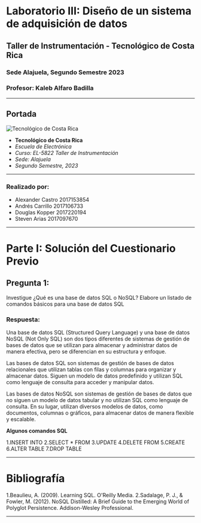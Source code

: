 # Laboratorio III: Diseño de un sistema de adquisición de datos
## Taller de Instrumentación - Tecnológico de Costa Rica
### Sede Alajuela, Segundo Semestre 2023
### Profesor: Kaleb Alfaro Badilla

---

## Portada

![Tecnológico de Costa Rica](https://th.bing.com/th/id/OIP.wqe6IbLSTjEmOdbOu3S-XwHaE7?pid=ImgDet&rs=1)

- **Tecnológico de Costa Rica**
- *Escuela de Electrónica*
- *Curso: EL-5822 Taller de Instrumentación*
- *Sede: Alajuela*
- *Segundo Semestre, 2023*

---

### Realizado por:

- Alexander Castro 2017153854
- Andrés Carrillo 2017106733
- Douglas Kopper 2017220194
- Steven Arias 2017097670

---

# Parte I: Solución del Cuestionario Previo

## Pregunta 1:
Investigue ¿Qué es una base de datos SQL o NoSQL? Elabore un listado de comandos básicos para
una base de datos SQL

### Respuesta:

Una base de datos SQL (Structured Query Language) y una base de datos NoSQL (Not Only SQL) son dos tipos diferentes de sistemas de gestión de bases de datos que 
se utilizan para almacenar y administrar datos de manera efectiva, pero se diferencian en su estructura y enfoque.

Las bases de datos SQL son sistemas de gestión de bases de datos relacionales que utilizan tablas con filas y columnas para organizar y almacenar datos. Siguen un
modelo de datos predefinido y utilizan SQL como lenguaje de consulta para acceder y manipular datos.

 Las bases de datos NoSQL son sistemas de gestión de bases de datos que no siguen un modelo de datos tabular y no utilizan SQL como lenguaje de consulta. En su lugar, 
 utilizan diversos modelos de datos, como documentos, columnas o gráficos, para almacenar datos de manera flexible y escalable.

 **Algunos comandos SQL**

 1.INSERT INTO
 2.SELECT * FROM
 3.UPDATE
 4.DELETE FROM
 5.CREATE
 6.ALTER TABLE
 7.DROP TABLE
 


---

# Bibliografía

1.Beaulieu, A. (2009). Learning SQL. O'Reilly Media.
2.Sadalage, P. J., & Fowler, M. (2012). NoSQL Distilled: A Brief Guide to the Emerging World of Polyglot Persistence. Addison-Wesley Professional.

  

---
